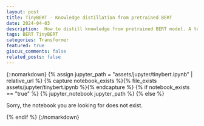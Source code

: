 ```yaml
---
layout: post
title: TinyBERT - Knowledge distillation from pretrained BERT
date: 2024-04-03
description:  How to distill knowledge from pretrained BERT model. A teacher student relationship.
tags: BERT TinyBERT
categories: Transformer
featured: true
giscus_comments: false
related_posts: false
---
```


{::nomarkdown}
{% assign jupyter_path = "assets/jupyter/tinybert.ipynb" | relative_url %}
{% capture notebook_exists %}{% file_exists assets/jupyter/tinybert.ipynb %}{% endcapture %}
{% if notebook_exists == "true" %}
    {% jupyter_notebook jupyter_path %}
{% else %}
    <p>Sorry, the notebook you are looking for does not exist.</p>
{% endif %}
{:/nomarkdown}
